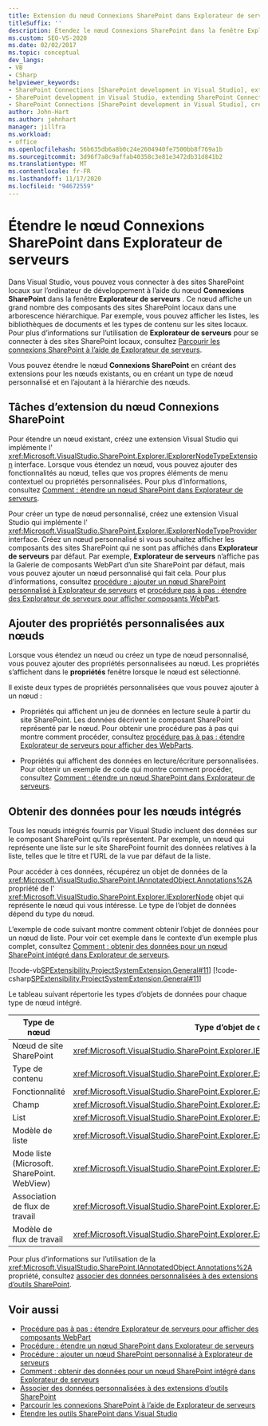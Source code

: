 ```yaml
---
title: Extension du nœud Connexions SharePoint dans Explorateur de serveurs | Microsoft Docs
titleSuffix: ''
description: Étendez le nœud Connexions SharePoint dans la fenêtre Explorateur de serveurs dans Visual Studio. Ajoutez des propriétés personnalisées aux nœuds. Obtenir des données pour les nœuds intégrés.
ms.custom: SEO-VS-2020
ms.date: 02/02/2017
ms.topic: conceptual
dev_langs:
- VB
- CSharp
helpviewer_keywords:
- SharePoint Connections [SharePoint development in Visual Studio], extending a node
- SharePoint development in Visual Studio, extending SharePoint Connections node in Server Explorer
- SharePoint Connections [SharePoint development in Visual Studio], creating a new node type
author: John-Hart
ms.author: johnhart
manager: jillfra
ms.workload:
- office
ms.openlocfilehash: 56b635db6a8b0c24e2604940fe7500bb8f769a1b
ms.sourcegitcommit: 3d96f7a8c9affab40358c3e81e3472db31d841b2
ms.translationtype: MT
ms.contentlocale: fr-FR
ms.lasthandoff: 11/17/2020
ms.locfileid: "94672559"
---
```

# <a name="extend-the-sharepoint-connections-node-in-server-explorer"></a>Étendre le nœud Connexions SharePoint dans Explorateur de serveurs
  Dans Visual Studio, vous pouvez vous connecter à des sites SharePoint locaux sur l’ordinateur de développement à l’aide du nœud **Connexions SharePoint** dans la fenêtre **Explorateur de serveurs** . Ce nœud affiche un grand nombre des composants des sites SharePoint locaux dans une arborescence hiérarchique. Par exemple, vous pouvez afficher les listes, les bibliothèques de documents et les types de contenu sur les sites locaux. Pour plus d’informations sur l’utilisation de **Explorateur de serveurs** pour se connecter à des sites SharePoint locaux, consultez [Parcourir les connexions SharePoint à l’aide de Explorateur de serveurs](../sharepoint/browsing-sharepoint-connections-using-server-explorer.md).

 Vous pouvez étendre le nœud **Connexions SharePoint** en créant des extensions pour les nœuds existants, ou en créant un type de nœud personnalisé et en l’ajoutant à la hiérarchie des nœuds.

## <a name="tasks-for-extending-the-sharepoint-connections-node"></a>Tâches d’extension du nœud Connexions SharePoint
 Pour étendre un nœud existant, créez une extension Visual Studio qui implémente l' <xref:Microsoft.VisualStudio.SharePoint.Explorer.IExplorerNodeTypeExtension> interface. Lorsque vous étendez un nœud, vous pouvez ajouter des fonctionnalités au nœud, telles que vos propres éléments de menu contextuel ou propriétés personnalisées. Pour plus d’informations, consultez [Comment : étendre un nœud SharePoint dans Explorateur de serveurs](../sharepoint/how-to-extend-a-sharepoint-node-in-server-explorer.md).

 Pour créer un type de nœud personnalisé, créez une extension Visual Studio qui implémente l' <xref:Microsoft.VisualStudio.SharePoint.Explorer.IExplorerNodeTypeProvider> interface. Créez un nœud personnalisé si vous souhaitez afficher les composants des sites SharePoint qui ne sont pas affichés dans **Explorateur de serveurs** par défaut. Par exemple, **Explorateur de serveurs** n’affiche pas la Galerie de composants WebPart d’un site SharePoint par défaut, mais vous pouvez ajouter un nœud personnalisé qui fait cela. Pour plus d’informations, consultez [procédure : ajouter un nœud SharePoint personnalisé à Explorateur de serveurs](../sharepoint/how-to-add-a-custom-sharepoint-node-to-server-explorer.md) et [procédure pas à pas : étendre des Explorateur de serveurs pour afficher composants WebPart](../sharepoint/walkthrough-extending-server-explorer-to-display-web-parts.md).

## <a name="add-custom-properties-to-nodes"></a>Ajouter des propriétés personnalisées aux nœuds
 Lorsque vous étendez un nœud ou créez un type de nœud personnalisé, vous pouvez ajouter des propriétés personnalisées au nœud. Les propriétés s’affichent dans le **propriétés** fenêtre lorsque le nœud est sélectionné.

 Il existe deux types de propriétés personnalisées que vous pouvez ajouter à un nœud :

- Propriétés qui affichent un jeu de données en lecture seule à partir du site SharePoint. Les données décrivent le composant SharePoint représenté par le nœud. Pour obtenir une procédure pas à pas qui montre comment procéder, consultez [procédure pas à pas : étendre Explorateur de serveurs pour afficher des WebParts](../sharepoint/walkthrough-extending-server-explorer-to-display-web-parts.md).

- Propriétés qui affichent des données en lecture/écriture personnalisées. Pour obtenir un exemple de code qui montre comment procéder, consultez [Comment : étendre un nœud SharePoint dans Explorateur de serveurs](../sharepoint/how-to-extend-a-sharepoint-node-in-server-explorer.md).

## <a name="get-data-for-built-in-nodes"></a>Obtenir des données pour les nœuds intégrés
 Tous les nœuds intégrés fournis par Visual Studio incluent des données sur le composant SharePoint qu’ils représentent. Par exemple, un nœud qui représente une liste sur le site SharePoint fournit des données relatives à la liste, telles que le titre et l’URL de la vue par défaut de la liste.

 Pour accéder à ces données, récupérez un objet de données de la <xref:Microsoft.VisualStudio.SharePoint.IAnnotatedObject.Annotations%2A> propriété de l' <xref:Microsoft.VisualStudio.SharePoint.Explorer.IExplorerNode> objet qui représente le nœud qui vous intéresse. Le type de l’objet de données dépend du type du nœud.

 L’exemple de code suivant montre comment obtenir l’objet de données pour un nœud de liste. Pour voir cet exemple dans le contexte d’un exemple plus complet, consultez [Comment : obtenir des données pour un nœud SharePoint intégré dans Explorateur de serveurs](../sharepoint/how-to-get-data-for-a-built-in-sharepoint-node-in-server-explorer.md).

 [!code-vb[SPExtensibility.ProjectSystemExtension.General#11](../sharepoint/codesnippet/VisualBasic/projectsystemexamples/extension/serverexplorerextensionnodeinfo.vb#11)]
 [!code-csharp[SPExtensibility.ProjectSystemExtension.General#11](../sharepoint/codesnippet/CSharp/projectsystemexamples/extension/serverexplorerextensionnodeinfo.cs#11)]

 Le tableau suivant répertorie les types d’objets de données pour chaque type de nœud intégré.

|Type de nœud|Type d’objet de données|
|---------------|----------------------|
|Nœud de site SharePoint|<xref:Microsoft.VisualStudio.SharePoint.Explorer.IExplorerSiteNodeInfo>|
|Type de contenu|<xref:Microsoft.VisualStudio.SharePoint.Explorer.Extensions.IContentTypeNodeInfo>|
|Fonctionnalité|<xref:Microsoft.VisualStudio.SharePoint.Explorer.Extensions.IFeatureNodeInfo>|
|Champ|<xref:Microsoft.VisualStudio.SharePoint.Explorer.Extensions.IFieldNodeInfo>|
|List|<xref:Microsoft.VisualStudio.SharePoint.Explorer.Extensions.IListNodeInfo>|
|Modèle de liste|<xref:Microsoft.VisualStudio.SharePoint.Explorer.Extensions.IListTemplateNodeInfo>|
|Mode liste (Microsoft. SharePoint. WebView)|<xref:Microsoft.VisualStudio.SharePoint.Explorer.Extensions.IListViewNodeInfo>|
|Association de flux de travail|<xref:Microsoft.VisualStudio.SharePoint.Explorer.Extensions.IWorkflowAssociationNodeInfo>|
|Modèle de flux de travail|<xref:Microsoft.VisualStudio.SharePoint.Explorer.Extensions.IWorkflowTemplateNodeInfo>|

 Pour plus d’informations sur l’utilisation de la <xref:Microsoft.VisualStudio.SharePoint.IAnnotatedObject.Annotations%2A> propriété, consultez [associer des données personnalisées à des extensions d’outils SharePoint](../sharepoint/associating-custom-data-with-sharepoint-tools-extensions.md).

## <a name="see-also"></a>Voir aussi
- [Procédure pas à pas : étendre Explorateur de serveurs pour afficher des composants WebPart](../sharepoint/walkthrough-extending-server-explorer-to-display-web-parts.md)
- [Procédure : étendre un nœud SharePoint dans Explorateur de serveurs](../sharepoint/how-to-extend-a-sharepoint-node-in-server-explorer.md)
- [Procédure : ajouter un nœud SharePoint personnalisé à Explorateur de serveurs](../sharepoint/how-to-add-a-custom-sharepoint-node-to-server-explorer.md)
- [Comment : obtenir des données pour un nœud SharePoint intégré dans Explorateur de serveurs](../sharepoint/how-to-get-data-for-a-built-in-sharepoint-node-in-server-explorer.md)
- [Associer des données personnalisées à des extensions d’outils SharePoint](../sharepoint/associating-custom-data-with-sharepoint-tools-extensions.md)
- [Parcourir les connexions SharePoint à l’aide de Explorateur de serveurs](../sharepoint/browsing-sharepoint-connections-using-server-explorer.md)
- [Étendre les outils SharePoint dans Visual Studio](../sharepoint/extending-the-sharepoint-tools-in-visual-studio.md)
